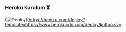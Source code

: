 ### Heroku Kurulum ⏳
[![Deploy](https://www.herokucdn.com/deploy/button.svg)](https://heroku.com/deploy?template=https://www.herokucdn.com/deploy/button.svg

